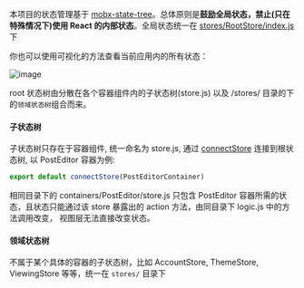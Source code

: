 本项目的状态管理基于 [mobx-state-tree](https://github.com/mobxjs/mobx-state-tree)。总体原则是**鼓励全局状态，禁止(只在特殊情况下)使用 React 的内部状态**。全局状态统一在 [stores/RootStore/index.js](https://github.com/coderplanets/coderplanets_web/blob/dev/stores/RootStore/index.js) 下

你也可以使用可视化的方法查看当前应用内的所有状态：

![image](https://user-images.githubusercontent.com/6184465/51725852-63eee400-209f-11e9-96c2-db13a7c8aeaa.png)

root 状态树由分散在各个容器组件内的子状态树(store.js) 以及 /stores/ 目录的下的`领域状态树`组合而来。

#### 子状态树

子状态树只存在于容器组件, 统一命名为 store.js, 通过 [connectStore](https://github.com/coderplanets/coderplanets_web/blob/dev/utils/mobx_helper.js#L37) 连接到根状态树, 以 PostEditor 容器为例:

```js
export default connectStore(PostEditorContainer)
```

相同目录下的 containers/PostEditor/store.js 只包含 PostEditor 容器所需的状态，且状态只能通过该 store 暴露出的 action 方法，由同目录下 logic.js 中的方法调用改变， 视图层无法直接改变状态。

#### 领域状态树

不属于某个具体的容器的子状态树，比如 AccountStore, ThemeStore, ViewingStore 等等，统一在 `stores/` 目录下
